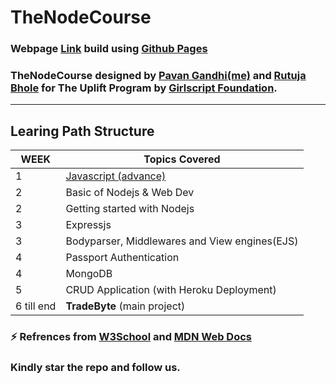 # TheNodeCourse

### Webpage [Link](https://iampavangandhi.github.io/TheNodeCourse/) build using [Github Pages](https://pages.github.com/)

### TheNodeCourse designed by [Pavan Gandhi(me)](https://github.com/iampavangandhi) and [Rutuja Bhole](https://github.com/vectorrb) for The Uplift Program by [Girlscript Foundation](https://www.girlscript.tech/home).

---

## Learing Path Structure

| WEEK       | Topics Covered                                                                                    |
| ---------- | ------------------------------------------------------------------------------------------------- |
| 1          | [Javascript (advance)](https://iampavangandhi.github.io/TheNodeCourse/01%20Javascript%20Advance/) |
| 2          | Basic of Nodejs & Web Dev                                                                         |
| 2          | Getting started with Nodejs                                                                       |
| 3          | Expressjs                                                                                         |
| 3          | Bodyparser, Middlewares and View engines(EJS)                                                     |
| 4          | Passport Authentication                                                                           |
| 4          | MongoDB                                                                                           |
| 5          | CRUD Application (with Heroku Deployment)                                                         |
| 6 till end | **TradeByte** (main project)                                                                      |

### :zap: Refrences from [W3School](https://www.w3schools.com/js/) and [MDN Web Docs](https://developer.mozilla.org/en-US/docs/Web/JavaScript)

### Kindly star the repo and follow us.
